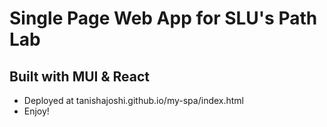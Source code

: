 # Single Page Web App for SLU's Path Lab
## Built with MUI & React
* Deployed at tanishajoshi.github.io/my-spa/index.html
* Enjoy!
